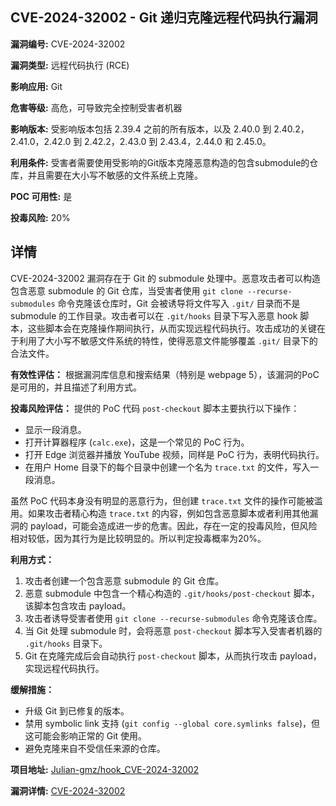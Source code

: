 ## CVE-2024-32002 - Git 递归克隆远程代码执行漏洞

**漏洞编号:** CVE-2024-32002

**漏洞类型:** 远程代码执行 (RCE)

**影响应用:** Git

**危害等级:** 高危，可导致完全控制受害者机器

**影响版本:** 受影响版本包括 2.39.4 之前的所有版本，以及 2.40.0 到 2.40.2，2.41.0，2.42.0 到 2.42.2，2.43.0 到 2.43.4，2.44.0 和 2.45.0。

**利用条件:** 受害者需要使用受影响的Git版本克隆恶意构造的包含submodule的仓库，并且需要在大小写不敏感的文件系统上克隆。

**POC 可用性:** 是

**投毒风险:** 20%

## 详情

CVE-2024-32002 漏洞存在于 Git 的 submodule 处理中。恶意攻击者可以构造包含恶意 submodule 的 Git 仓库，当受害者使用 `git clone --recurse-submodules` 命令克隆该仓库时，Git 会被诱导将文件写入 `.git/` 目录而不是 submodule 的工作目录。攻击者可以在 `.git/hooks` 目录下写入恶意 hook 脚本，这些脚本会在克隆操作期间执行，从而实现远程代码执行。攻击成功的关键在于利用了大小写不敏感文件系统的特性，使得恶意文件能够覆盖 `.git/` 目录下的合法文件。

**有效性评估：** 根据漏洞库信息和搜索结果（特别是 webpage 5），该漏洞的PoC是可用的，并且描述了利用方式。

**投毒风险评估：** 提供的 PoC 代码 `post-checkout` 脚本主要执行以下操作：

*   显示一段消息。
*   打开计算器程序 (`calc.exe`)，这是一个常见的 PoC 行为。
*   打开 Edge 浏览器并播放 YouTube 视频，同样是 PoC 行为，表明代码执行。
*   在用户 Home 目录下的每个目录中创建一个名为 `trace.txt` 的文件，写入一段消息。

虽然 PoC 代码本身没有明显的恶意行为，但创建 `trace.txt` 文件的操作可能被滥用。如果攻击者精心构造 `trace.txt` 的内容，例如包含恶意脚本或者利用其他漏洞的 payload，可能会造成进一步的危害。因此，存在一定的投毒风险，但风险相对较低，因为其行为是比较明显的。所以判定投毒概率为20%。

**利用方式：**

1.  攻击者创建一个包含恶意 submodule 的 Git 仓库。
2.  恶意 submodule 中包含一个精心构造的 `.git/hooks/post-checkout` 脚本，该脚本包含攻击 payload。
3.  攻击者诱导受害者使用 `git clone --recurse-submodules` 命令克隆该仓库。
4.  当 Git 处理 submodule 时，会将恶意 `post-checkout` 脚本写入受害者机器的 `.git/hooks` 目录下。
5.  Git 在克隆完成后会自动执行 `post-checkout` 脚本，从而执行攻击 payload，实现远程代码执行。

**缓解措施：**

*   升级 Git 到已修复的版本。
*   禁用 symbolic link 支持 (`git config --global core.symlinks false`)，但这可能会影响正常的 Git 使用。
*   避免克隆来自不受信任来源的仓库。


**项目地址:** [Julian-gmz/hook_CVE-2024-32002](https://github.com/Julian-gmz/hook_CVE-2024-32002)

**漏洞详情:** [CVE-2024-32002](https://nvd.nist.gov/vuln/detail/CVE-2024-32002)